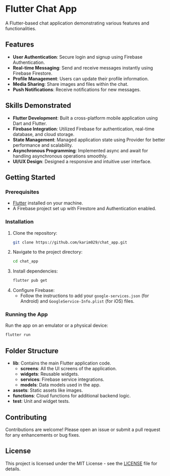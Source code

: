 
# Flutter Chat App

A Flutter-based chat application demonstrating various features and functionalities.

## Features

- **User Authentication**: Secure login and signup using Firebase Authentication.
- **Real-time Messaging**: Send and receive messages instantly using Firebase Firestore.
- **Profile Management**: Users can update their profile information.
- **Media Sharing**: Share images and files within the chat.
- **Push Notifications**: Receive notifications for new messages.

## Skills Demonstrated

- **Flutter Development**: Built a cross-platform mobile application using Dart and Flutter.
- **Firebase Integration**: Utilized Firebase for authentication, real-time database, and cloud storage.
- **State Management**: Managed application state using Provider for better performance and scalability.
- **Asynchronous Programming**: Implemented async and await for handling asynchronous operations smoothly.
- **UI/UX Design**: Designed a responsive and intuitive user interface.

## Getting Started

### Prerequisites

- [Flutter](https://flutter.dev/docs/get-started/install) installed on your machine.
- A Firebase project set up with Firestore and Authentication enabled.

### Installation

1. Clone the repository:
   ```sh
   git clone https://github.com/karim029/chat_app.git
   ```
2. Navigate to the project directory:
   ```sh
   cd chat_app
   ```
3. Install dependencies:
   ```sh
   flutter pub get
   ```
4. Configure Firebase:
   - Follow the instructions to add your `google-services.json` (for Android) and `GoogleService-Info.plist` (for iOS) files.

### Running the App

Run the app on an emulator or a physical device:
```sh
flutter run
```

## Folder Structure

- **lib**: Contains the main Flutter application code.
  - **screens**: All the UI screens of the application.
  - **widgets**: Reusable widgets.
  - **services**: Firebase service integrations.
  - **models**: Data models used in the app.
- **assets**: Static assets like images.
- **functions**: Cloud functions for additional backend logic.
- **test**: Unit and widget tests.

## Contributing

Contributions are welcome! Please open an issue or submit a pull request for any enhancements or bug fixes.

## License

This project is licensed under the MIT License - see the [LICENSE](LICENSE) file for details.
